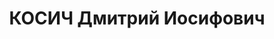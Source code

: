 ---
title: КОСИЧ Дмитрий Иосифович
description: "Род. в 1886, белорус, член ВКП(б) с 1918. Командир стрелкового полка,\
  \ военком штаба 5-й армии, командир 9-й стрелковой дивизии, начальник снабжения\
  \ Северо-Кавказского ВО, инспектор формирований РККА, коринтендант, 1936-1937 начальник\
  \ Управления обозно-вещевого снабжения РККА \n  Арестован 31.05.1937. Приговор:\
  \ ВК ВС СССР, 16.11.1937 – ВМН. Расстрелян 16.11.1937. \n  Реабилитирован 20.10.1956"
---